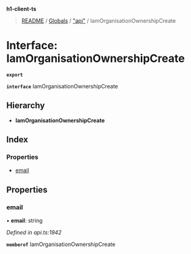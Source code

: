 **h1-client-ts**

> [README](../README.md) / [Globals](../globals.md) / ["api"](../modules/_api_.md) / IamOrganisationOwnershipCreate

# Interface: IamOrganisationOwnershipCreate

**`export`** 

**`interface`** IamOrganisationOwnershipCreate

## Hierarchy

* **IamOrganisationOwnershipCreate**

## Index

### Properties

* [email](_api_.iamorganisationownershipcreate.md#email)

## Properties

### email

•  **email**: string

*Defined in api.ts:1942*

**`memberof`** IamOrganisationOwnershipCreate
